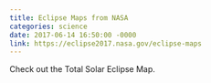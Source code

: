 ```yaml
---
title: Eclipse Maps from NASA
categories: science
date: 2017-06-14 16:50:00 -0000
link: https://eclipse2017.nasa.gov/eclipse-maps
---
```

Check out the Total Solar Eclipse Map.